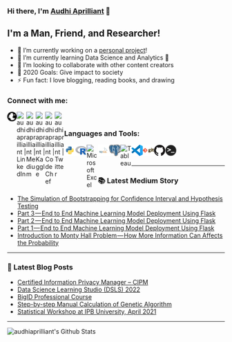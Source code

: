 ### Hi there, I'm [Audhi Aprilliant][website] 👋

## I'm a Man, Friend, and Researcher!
- 🔭 I’m currently working on a [personal project][website]!
- 🌱 I’m currently learning Data Science and Analytics 🤣
- 👯 I’m looking to collaborate with other content creators
- 🥅 2020 Goals: Give impact to society
- ⚡ Fun fact: I love blogging, reading books, and drawing

### Connect with me:

[<img align="left" alt="audhiaprilliant.github.io" width="22px" src="https://raw.githubusercontent.com/iconic/open-iconic/master/svg/globe.svg" />][website]
[<img align="left" alt="audhiaprilliant | LinkedIn" width="22px" src="https://cdn.jsdelivr.net/npm/simple-icons@v3/icons/linkedin.svg" />][linkedin]
[<img align="left" alt="audhiaprilliant | Medium" width="22px" src="https://cdn.jsdelivr.net/npm/simple-icons@v3/icons/medium.svg" />][medium]
[<img align="left" alt="audhiaprilliant | Kaggle" width="22px" src="https://cdn.jsdelivr.net/npm/simple-icons@v3/icons/kaggle.svg" />][kaggle]
[<img align="left" alt="audhiaprilliant | Code Chef" width="22px" src="https://cdn.jsdelivr.net/npm/simple-icons@v3/icons/codechef.svg" />][codechef]
[<img align="left" alt="audhiaprilliant | Twitter" width="22px" src="https://cdn.jsdelivr.net/npm/simple-icons@v3/icons/twitter.svg" />][twitter]

<br />

### Languages and Tools:

[<img align="left" alt="Python" width="26px" src="https://raw.githubusercontent.com/github/explore/80688e429a7d4ef2fca1e82350fe8e3517d3494d/topics/python/python.png" />][website]
[<img align="left" alt="R" width="26px" src="https://raw.githubusercontent.com/github/explore/80688e429a7d4ef2fca1e82350fe8e3517d3494d/topics/r/r.png" />][website]
[<img align="left" alt="Microsoft Excel" width="26px" src="https://img.icons8.com/color/452/microsoft-excel-2019--v1.png" />][website]
[<img align="left" alt="MySQL" width="26px" src="https://raw.githubusercontent.com/github/explore/80688e429a7d4ef2fca1e82350fe8e3517d3494d/topics/mysql/mysql.png" />][website]
[<img align="left" alt="PostgreSQL" width="26px" src="https://raw.githubusercontent.com/github/explore/80688e429a7d4ef2fca1e82350fe8e3517d3494d/topics/postgresql/postgresql.png" />][website]
[<img align="left" alt="Tableau" width="26px" src="https://cdn.worldvectorlogo.com/logos/tableau-software.svg" />][website]
[<img align="left" alt="Visual Studio Code" width="26px" src="https://raw.githubusercontent.com/github/explore/80688e429a7d4ef2fca1e82350fe8e3517d3494d/topics/visual-studio-code/visual-studio-code.png" />][website]
[<img align="left" alt="Git" width="26px" src="https://raw.githubusercontent.com/github/explore/80688e429a7d4ef2fca1e82350fe8e3517d3494d/topics/git/git.png" />][website]
[<img align="left" alt="GitHub" width="26px" src="https://raw.githubusercontent.com/github/explore/78df643247d429f6cc873026c0622819ad797942/topics/github/github.png" />][website]
[<img align="left" alt="HTML5" width="26px" src="https://raw.githubusercontent.com/github/explore/80688e429a7d4ef2fca1e82350fe8e3517d3494d/topics/terminal/terminal.png" />][website]

<br />
<br />

---

### 📚 Latest Medium Story
<!-- MEDIUM-STORY-LIST:START -->
- [The Simulation of Bootstrapping for Confidence Interval and Hypothesis Testing](https://medium.com/geekculture/the-simulation-of-bootstrapping-for-confidence-interval-and-hypothesis-testing-3f625b6aecc8?source=rss-140ffe7d74ee------2)
- [Part 3 — End to End Machine Learning Model Deployment Using Flask](https://medium.com/geekculture/part-3-end-to-end-machine-learning-model-deployment-using-flask-43639a64a9db?source=rss-140ffe7d74ee------2)
- [Part 2 — End to End Machine Learning Model Deployment Using Flask](https://medium.com/geekculture/part-2-end-to-end-machine-learning-model-deployment-using-flask-a73c977221ee?source=rss-140ffe7d74ee------2)
- [Part 1 — End to End Machine Learning Model Deployment Using Flask](https://medium.com/geekculture/part-1-end-to-end-machine-learning-model-deployment-using-flask-1df8920da9c3?source=rss-140ffe7d74ee------2)
- [Introduction to Monty Hall Problem — How More Information Can Affects the Probability](https://medium.com/geekculture/introduction-to-monty-hall-problem-how-more-information-can-affects-the-probability-a1ee2f54e9b1?source=rss-140ffe7d74ee------2)
<!-- MEDIUM-STORY-LIST:END -->

---

### 📕 Latest Blog Posts
<!-- BLOG-POST-LIST:START -->
- [Certified Information Privacy Manager – CIPM](https://audhiaprilliant.github.io/cipm-iapp/)
- [Data Science Learning Studio &lpar;DSLS&rpar; 2022](https://audhiaprilliant.github.io/data-science-learning-studio-2022-facilitator/)
- [BigID Professional Course](https://audhiaprilliant.github.io/bigid-professional-course/)
- [Step-by-step Manual Calculation of Genetic Algorithm](https://audhiaprilliant.github.io/genetic-algorithm-calculation/)
- [Statistical Workshop at IPB University, April 2021](https://audhiaprilliant.github.io/statistical-workshop-ipb-university-2021/)
<!-- BLOG-POST-LIST:END -->

---

<img align="left" alt="audhiaprilliant's Github Stats" src="https://github-readme-stats.vercel.app/api?username=audhiaprilliant&show_icons=true&hide_border=true" />

[website]: http://audhiaprilliant.github.io/
[medium]: https://medium.com/@audhiaprilliant/
[kaggle]: https://www.kaggle.com/audhiaprilliant
[codechef]: http://codechef.com/users/audhi
[twitter]: https://twitter.com/audhiaprilliant
[facebook]: https://www.facebook.com/audhi.aprilliant/
[linkedin]: https://www.linkedin.com/in/audhiaprilliant/
